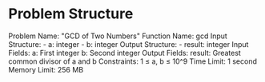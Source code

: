 # Problem Structure

Problem Name: "GCD of Two Numbers"
Function Name: gcd
Input Structure: - a: integer - b: integer
Output Structure: - result: integer
Input Fields:
	a: First integer
	b: Second integer
Output Fields:
	result: Greatest common divisor of a and b
Constraints: 1 ≤ a, b ≤ 10^9
Time Limit: 1 second
Memory Limit: 256 MB
